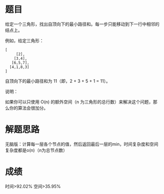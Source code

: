# 题目
给定一个三角形，找出自顶向下的最小路径和。每一步只能移动到下一行中相邻的结点上。

例如，给定三角形：

    [
         [2],
        [3,4],
       [6,5,7],
      [4,1,8,3]
    ]
自顶向下的最小路径和为 11（即，2 + 3 + 5 + 1 = 11）。

说明：

如果你可以只使用 O(n) 的额外空间（n 为三角形的总行数）来解决这个问题，那么你的算法会很加分。

# 解题思路
无脑版：计算每一层各个节点的值，然后返回最后一层的min，时间复杂度和空间复杂度都是o(n)（n为总节点数）

# 成绩
时间>92.02%
空间>35.95%


